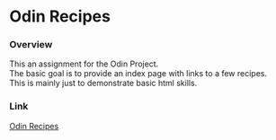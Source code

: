 <h1>Odin Recipes</h1>
<h3>Overview</h3>
<p>
This an assignment for the Odin Project.<br/>
The basic goal is to provide an index page with links to a few recipes.<br/>
This is mainly just to demonstrate basic html skills.<br/>
</p>
<h3>Link</h3>
<a href="https://jamclean23.github.io/odin-recipes/">Odin Recipes</a>
